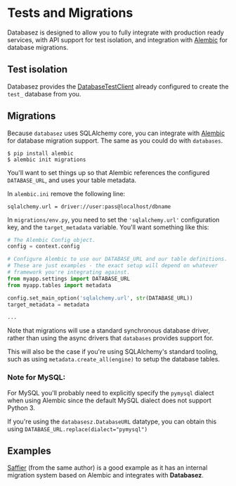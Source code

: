 # Tests and Migrations

Databasez is designed to allow you to fully integrate with production
ready services, with API support for test isolation, and integration
with [Alembic][alembic] for database migrations.

## Test isolation

Databasez provides the [DatabaseTestClient](./test-client.md#databasetestclient) already configured
to create the `test_` database from you.

## Migrations

Because `databasez` uses SQLAlchemy core, you can integrate with [Alembic][alembic]
for database migration support. The same as you could do with `databases`.

```shell
$ pip install alembic
$ alembic init migrations
```

You'll want to set things up so that Alembic references the configured
`DATABASE_URL`, and uses your table metadata.

In `alembic.ini` remove the following line:

```shell
sqlalchemy.url = driver://user:pass@localhost/dbname
```

In `migrations/env.py`, you need to set the ``'sqlalchemy.url'`` configuration key,
and the `target_metadata` variable. You'll want something like this:

```python
# The Alembic Config object.
config = context.config

# Configure Alembic to use our DATABASE_URL and our table definitions.
# These are just examples - the exact setup will depend on whatever
# framework you're integrating against.
from myapp.settings import DATABASE_URL
from myapp.tables import metadata

config.set_main_option('sqlalchemy.url', str(DATABASE_URL))
target_metadata = metadata

...
```

Note that migrations will use a standard synchronous database driver,
rather than using the async drivers that `databases` provides support for.

This will also be the case if you're using SQLAlchemy's standard tooling, such
as using `metadata.create_all(engine)` to setup the database tables.

### Note for MySQL:

For MySQL you'll probably need to explicitly specify the `pymysql` dialect when
using Alembic since the default MySQL dialect does not support Python 3.

If you're using the `databasesz.DatabaseURL` datatype, you can obtain this using
`DATABASE_URL.replace(dialect="pymysql")`

## Examples

[Saffier][saffier] (from the same author) is a good example as it has an internal migration system
based on Alembic and integrates with **Databasez**.

[alembic]: https://alembic.sqlalchemy.org/en/latest/
[saffier]: https://saffier.tarsild.io